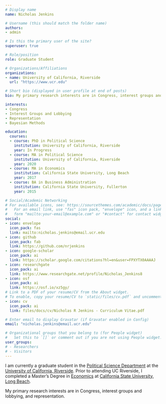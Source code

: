 ```yaml
---
# Display name
name: Nicholas Jenkins

# Username (this should match the folder name)
authors:
- admin

# Is this the primary user of the site?
superuser: true

# Role/position
role: Graduate Student

# Organizations/Affiliations
organizations:
- name: University of California, Riverside
  url: "https://www.ucr.edu"

# Short bio (displayed in user profile at end of posts)
bio: My primary research interests are in Congress, interest groups and lobbying, and representation

interests:
- Congress
- Interest Groups and Lobbying
- Representation
- Bayesian Methods

education:
  courses:
  - course: PhD in Political Science
    institution: University of California, Riverside
    year: In Progress
  - course: MA in Political Science
    institution: University of California, Riverside
    year: 2020
  - course: MA in Economics
    institution: California State University, Long Beach
    year: 2017
  - course: BA in Business Administration
    institution: California State University, Fullerton
    year: 2015

# Social/Academic Networking
# For available icons, see: https://sourcethemes.com/academic/docs/page-builder/#icons
#   For an email link, use "fas" icon pack, "envelope" icon, and a link in the
#   form "mailto:your-email@example.com" or "#contact" for contact widget.
social:
- icon: envelope
  icon_pack: fas
  link: mailto:nicholas.jenkins@email.ucr.edu
- icon: github
  icon_pack: fab
  link: https://github.com/nrjenkins
- icon: google-scholar
  icon_pack: ai
  link: https://scholar.google.com/citations?hl=en&user=FPXYTX0AAAAJ
- icon: researchgate
  icon_pack: ai
  link: https://www.researchgate.net/profile/Nicholas_Jenkins8
- icon: osf
  icon_pack: ai
  link: https://osf.io/xz5gy/
# Link to a PDF of your resume/CV from the About widget.
# To enable, copy your resume/CV to `static/files/cv.pdf` and uncomment the lines below.
- icon: cv
  icon_pack: ai
  link: files/docs/cv/Nicholas R Jenkins - Curriculum Vitae.pdf

# Enter email to display Gravatar (if Gravatar enabled in Config)
email: "nicholas.jenkins@email.ucr.edu"

# Organizational groups that you belong to (for People widget)
#   Set this to `[]` or comment out if you are not using People widget.
user_groups:
# - Researchers
# - Visitors
---
```


I am currently a graduate student in the [Political Science Department](https://politicalscience.ucr.edu) at the [University of California, Riverside](https://www.ucr.edu). Prior to attending UC Riverside, I completed a Master’s Degree in [Economics](http://www.cla.csulb.edu/departments/economics/) at [California State University, Long Beach](http://www.csulb.edu).

My primary research interests are in Congress, interest groups and lobbying, and representation.
